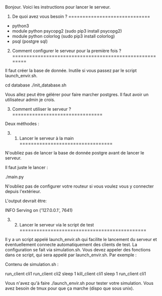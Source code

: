 Bonjour. Voici les instructions pour lancer le serveur.

1. De quoi avez vous besoin ?
=============================

- python3
- module python psycopg2 (sudo pip3 install psycopg2)
- module python colorlog (sudo pip3 install colorlog)
- psql (postgre sql)

2. Comment configurer le serveur pour la première fois ?
========================================================

Il faut créer la base de donnée. Inutile si vous passez par le script launch_envir.sh.

  cd database
  ./init_database.sh

Vous allez peut être gélérer pour faire marcher postgres. Il faut avoir un utilisateur admin je crois.


3. Comment utiliser le serveur ?
================================

Deux méthodes :

3. 1. Lancer le serveur à la main
=================================

N'oubliez pas de lancer la base de donnée postgre avant de lancer le serveur. 

Il faut juste le lancer :

./main.py 

N'oubliez pas de configurer votre routeur si vous voulez vous y connecter depuis l'extérieur.

L'output devrait être:

  INFO     Serving on ('127.0.0.1', 7641)

3. 2. Lancer le serveur via le script de test
=============================================

Il y a un script appelé launch_envir.sh qui facilite le lancement du serveur et éventuellement connecte automatiquement des clients de test.
La configuration se fait via simulation.sh. Vous devez appeler des fonctions dans ce script, qui sera appelé par launch_envir.sh. Par exemple :

Contenu de simulation.sh :

run_client cli1
run_client cli2
sleep 1
kill_client cli1
sleep 1
run_client cli1

Vous n'avez qu'à faire ./launch_envir.sh pour tester votre simulation. Vous avez besoin de tmux pour que ça marche (dispo que sous unix).
